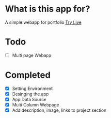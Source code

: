 # What is this app for?
A simple webapp for portfolio
[Try Live](https://portfolio-asheshjyoti.streamlit.app/)
# Todo
 - [ ] Multi page Webapp

# Completed
 - [x] Setting Environment
 - [x] Desinging the app
 - [x] App Data Source
 - [x] Multi Column Webpage
 - [x] Add description, image, links to project section